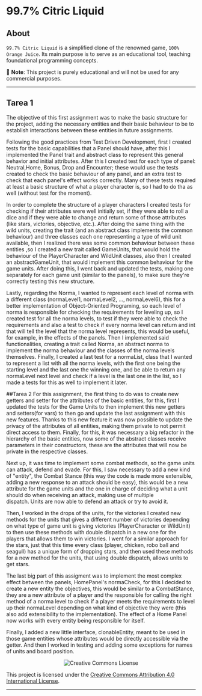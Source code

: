 # 99.7% Citric Liquid

## About

`99.7% Citric Liquid` is a simplified clone of the renowned game, `100% Orange Juice`. Its main
purpose is to serve as an educational tool, teaching foundational programming concepts.

📢 **Note**: This project is purely educational and will not be used for any commercial purposes.

---

## Tarea 1
The objective of this first assignment was to make the basic structure for the project, adding the necessary entities and their basic behaviour to be 
to establish interactions between these entities in future assignments.

Following the good practices from Test Driven Development, first I created tests for the basic capabilities that a Panel should have, after this I implemented the Panel trait and
abstract class to represent this general behavior and initial attributes. After this I created test for each type of panel: Neutral,Home, Bonus, Drop and Encounter; these would use the tests created to check the basic
behaviour of any panel, and an extra test to check that each panel's effect works correctly. Many of these tests required at least a basic structure of what a player character 
is, so I had to do tha as well (without test for the moment).

In order to complete the structure of a player characters I created tests for checking if their attributes were well initially set, if they were able to roll a dice and if they were able to change and return some of those attributes 
(like stars, victories, objective, etc.). After doing the same thing with 
the wild units, creating the trait (and an abstract class implements the common behaviour) and three classes each one representing a type of wild unit available, then I realized there was some common behaviour
between these entities ,so I created a new trait called GameUnits, that would hold the behaviour of the PlayerCharacter and WildUnit classes, also then I
created an abstractGameUnit, that would implement this common behaviour for the game units. After doing this, I went back and updated the tests, making one separately for each game unit (similar to the 
panels), to make sure they're correctly testing this new structure.

Lastly, regarding the Norma, I wanted to represent each level of norma with a different class (normaLevel1, normaLevel2, ..., normaLevel6), this for a better implementation
of Object-Oriented Programing, so each level of norma is responsible for checking the requirements for leveling up, so I created test for all the norma levels, to test if they were
able to check the requirements and also a test to check if every norma level can return and int that will tell the level that the norma level represents, this would
be useful, for example, in the effects of the panels. Then I implemented said functionalities, creating a trait called Norma, an abstract norma to implement the norma behaviour
and the classes of the norma levels themselves. Finally, I created a last test for a normaList, class that I wanted to represent a list with all the norma levels, with the
first one being the starting level and the last one the winning one, and
be able to return any normaLevel next level and check if a level is the last one in the list, so I made a tests for this as well to implement it later.

##Tarea 2
For this assignment, the first thing to do was to create new getters and setter for the attributes of the basic entities, for this, first I updated the tests for the Game Units
to then implement this new getters and setters(for vars) to then go and update the last assignment with this new features. Thanks to this new feature it was now possible to 
update the privacy of the attributes of all entities, making them private to not permit direct access to them. Finally, for this, it was necessary a big 
refactor in the hierarchy of the basic entities, now some of the abstract classes receive parameters in their constructors, these are the attributes that will now be
private in the respective classes.

Next up, it was time to implement some combat methods, so the game units can attack, defend and evade. For this, I saw necessary to add a new kind of "entity", the
Combat Stance (this way the code is made more extensible, adding a new response to an attack should be easy), this would be a new attribute for the game units and the one in charge of deciding what a unit should do when receiving an attack, making use of multiple  
dispatch. Units are now able to defend an attack or try to avoid it.

Then, I worked in the drops of the units, for the victories I created new methods for the units that gives a different number of victories depending on what type of 
game unit is giving victories (PlayerCharacter or WildUnit) to then use these methods with double dispatch in a new one for the players that allows them to win victories. 
I went for a similar approach for the stars, just that this time every class (player, chicken, robo ball and seagull) has a unique form of dropping stars, and then used these 
methods for a new method for the units, that using double dispatch, allows units to get stars.

The last big part of this assigment was to implement the most complex effect between the panels, HomePanel's normaCheck, for this I decided to create a new entity 
the objectives, this would be similar to a CombatStance, they are a new attribute of a player and the responsible for calling the right method of a norma level to 
check if a player meets the requirements to level up their normaLevel depending on what kind of objective they were (this also add extensibility to the implementation). 
The effect of a Home Panel now works with every entity being responsible for itself.

Finally, I added a new little interface, clonableEntity, meant to be used in those game entities whose attributes would be directly accessible via the getter. And then I 
worked in testing and adding some exceptions for names of units and board position.



<div style="text-align:center;">
    <img src="https://i.creativecommons.org/l/by/4.0/88x31.png" alt="Creative Commons License">
</div>

This project is licensed under the [Creative Commons Attribution 4.0 International License](http://creativecommons.org/licenses/by/4.0/).

---